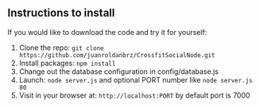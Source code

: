 
## Instructions to install

If you would like to download the code and try it for yourself:

1. Clone the repo: `git clone https://github.com/juanroldanbrz/CrossfitSocialNode.git`
2. Install packages: `npm install`
3. Change out the database configuration in config/database.js
4. Launch: `node server.js` and optional PORT number like `node server.js 80`
5. Visit in your browser at: `http://localhost:PORT` by default port is 7000



